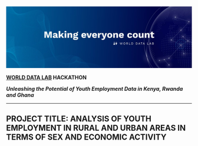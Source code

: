 ![alt text][logo]

[logo]:logo.jfif

**[WORLD DATA LAB]((https://worlddata.io/)) HACKATHON**

***Unleashing the Potential of Youth Employment Data in Kenya, Rwanda and Ghana***

---

## PROJECT TITLE: ANALYSIS OF YOUTH EMPLOYMENT IN RURAL AND URBAN AREAS IN TERMS OF SEX AND ECONOMIC ACTIVITY